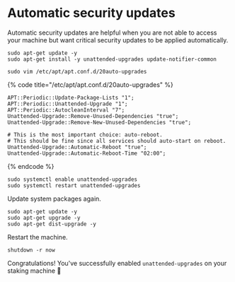 # Automatic security updates

Automatic security updates are helpful when you are not able to access your machine but want critical security updates to be applied automatically.

```
sudo apt-get update -y
sudo apt-get install -y unattended-upgrades update-notifier-common

sudo vim /etc/apt/apt.conf.d/20auto-upgrades
```

{% code title="/etc/apt/apt.conf.d/20auto-upgrades" %}
```
APT::Periodic::Update-Package-Lists "1";
APT::Periodic::Unattended-Upgrade "1";
APT::Periodic::AutocleanInterval "7";
Unattended-Upgrade::Remove-Unused-Dependencies "true";
Unattended-Upgrade::Remove-New-Unused-Dependencies "true";

# This is the most important choice: auto-reboot.
# This should be fine since all services should auto-start on reboot.
Unattended-Upgrade::Automatic-Reboot "true";
Unattended-Upgrade::Automatic-Reboot-Time "02:00";
```
{% endcode %}

```
sudo systemctl enable unattended-upgrades
sudo systemctl restart unattended-upgrades
```

Update system packages again.

```
sudo apt-get update -y
sudo apt-get upgrade -y
sudo apt-get dist-upgrade -y
```

Restart the machine.

```
shutdown -r now
```

Congratulations! You've successfully enabled `unattended-upgrades` on your staking machine 🥳

